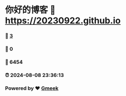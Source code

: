 # 你好的博客 :link: https://20230922.github.io 
### :page_facing_up: [3](https://20230922.github.io/tag.html) 
### :speech_balloon: 0 
### :hibiscus: 6454 
### :alarm_clock: 2024-08-08 23:36:13 
### Powered by :heart: [Gmeek](https://github.com/Meekdai/Gmeek)
